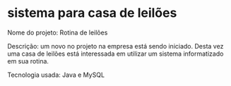 # sistema para casa de leilões 

Nome do projeto: Rotina de leilões

Descrição: um novo no projeto na empresa está sendo iniciado. Desta vez uma casa de leilões está interessada em utilizar um sistema informatizado em sua rotina. 

Tecnologia usada: Java e MySQL

